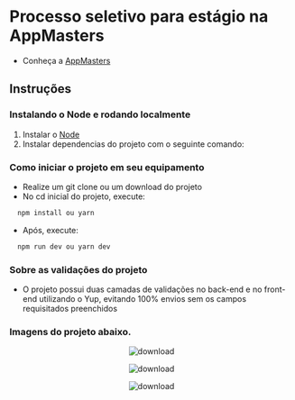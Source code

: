 # Processo seletivo para estágio na AppMasters

- Conheça a [AppMasters](https://www.appmasters.io/en)

## Instruções

### Instalando o Node e rodando localmente

1. Instalar o [Node](https://nodejs.org/en/)
2. Instalar dependencias do projeto com o seguinte comando:

### Como iniciar o projeto em seu equipamento

- Realize um git clone ou um download do projeto
- No cd inicial do projeto, execute:

```bash
  npm install ou yarn
```

- Após, execute:

```bash
  npm run dev ou yarn dev
```

### Sobre as validações do projeto

- O projeto possui duas camadas de validações no back-end e no front-end utilizando o Yup, evitando 100% envios sem os campos requisitados preenchidos

### Imagens do projeto abaixo.

<div align="center">

![download](https://user-images.githubusercontent.com/88562205/183305755-642d8713-175a-492d-9235-606fc3c3e179.png)

![download](https://user-images.githubusercontent.com/88562205/183305759-bac80dd6-4e27-4557-ace2-449fc2055dbf.png)


![download](https://user-images.githubusercontent.com/88562205/183305601-914b46c9-d7c1-4fac-8deb-678617f4cb59.png)

